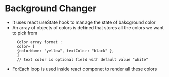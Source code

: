 # Background Changer

- It uses react useState hook to manage the state of bakcground color
- An array of objects of colors is defined that stores all the colors we want to pick from
  ```node
    Color array format :
    color= [
    {colorName: "yellow", textColor: "black" },
    ]
    // text color is optional field with default value "white"
  ```
- ForEach loop is used inside react componet to render all these colors
